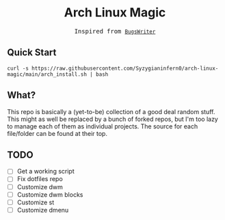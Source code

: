<div align="center">

# Arch Linux Magic

<samp> Inspired from [`BugsWriter`](https://youtu.be/qrbc1ZsNy-o) </samp>

</div>

## Quick Start

```shell
curl -s https://raw.githubusercontent.com/Syzygianinfern0/arch-linux-magic/main/arch_install.sh | bash
```

## What?

This repo is basically a (yet-to-be) collection of a good deal random stuff. This might as well be replaced by a bunch
of forked repos, but I'm too lazy to manage each of them as individual projects. The source for each file/folder can be
found at their top. 

## TODO

- [ ] Get a working script
- [ ] Fix dotfiles repo
- [ ] Customize dwm
- [ ] Customize dwm blocks
- [ ] Customize st
- [ ] Customize dmenu